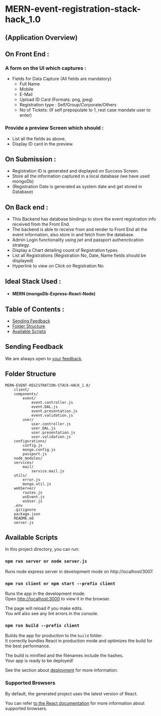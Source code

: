 # MERN-event-registration-stack-hack_1.0
## (Application Overview)
## On Front End :

### A form on the UI which captures :
  - Fields for Data Capture (All fields are mandatory)
    - Full Name
    - Mobile
    - E-Mail
    - Upload ID Card (Formats: png, jpeg)
    - Registration type : Self/Group/Corporate/Others
    - No of Tickets: (If self prepopulate to 1, rest case mandate user to enter)
### Provide a preview Screen which should :
  - List all the fields as above.
  - Display ID card in the preview.

## On Submission :
  - Registration ID is generated and displayed on Success Screen.
  - Store all the information captured in a local database (we have used mongoDb)
  - (Registration Date is generated as system date and get stored in Database)

## On Back end :
  - This Backend has database bindings to store the event registration info received from the Front End.
  - The backend is able to receive from and render to Front End all the event information, also store in and fetch from the database.
  - Admin Login functionality using jwt and passport authenctication strategy.
  - Display a Chart detailing count of Registration types.
  - List all Registrations (Registration No, Date, Name fields should be displayed)
  - Hyperlink to view on Click on Registration No

## Ideal Stack Used :
  - #### MERN (mongoDb-Express-React-Node)

## Table of Contents :
- [Sending Feedback](#sending-feedback)
- [Folder Structure](#folder-structure)
- [Available Scripts](#available-scripts)

## Sending Feedback

We are always open to [your feedback](https://github.com/omkarlanghe/MERN-event-registration-stack-hack_1.0/issues).
## Folder Structure

```
MERN-EVENT-REGISTRATION-STACK-HACK_1.0/
    client/
    components/
        event/
            event.controller.js
            event.DAL.js
            event.presentation.js
            event.validation.js
        user/
            user.controller.js
            user.DAL.js
            user.presentation.js
            user.validation.js
    configurations/
        config.js
        mongo.config.js
        passport.js
    node_modules/
    services/
        mail/
            service.mail.js
    utils/
        error.js
        mongo.util.js
    webServer/
        routes.js
        wsEvent.js
        wsUser.js
    .env
    .gitignore
    package.json
    README.md
    server.js
```
## Available Scripts
In this project directory, you can run:

### `npm run server or node server.js`
Runs node express server in development mode on http://localhost/3007.<br>

### `npm run client or npm start --prefix client`
Runs the app in the development mode.<br>
Open [http://localhost:3000](http://localhost:3000) to view it in the browser.

The page will reload if you make edits.<br>
You will also see any lint errors in the console.

### `npm run build --prefix client`
Builds the app for production to the `build` folder.<br>
It correctly bundles React in production mode and optimizes the build for the best performance.

The build is minified and the filenames include the hashes.<br>
Your app is ready to be deployed!

See the section about [deployment](#deployment) for more information.

### Supported Browsers
By default, the generated project uses the latest version of React.

You can refer [to the React documentation](https://reactjs.org/docs/react-dom.html#browser-support) for more information about supported browsers.
